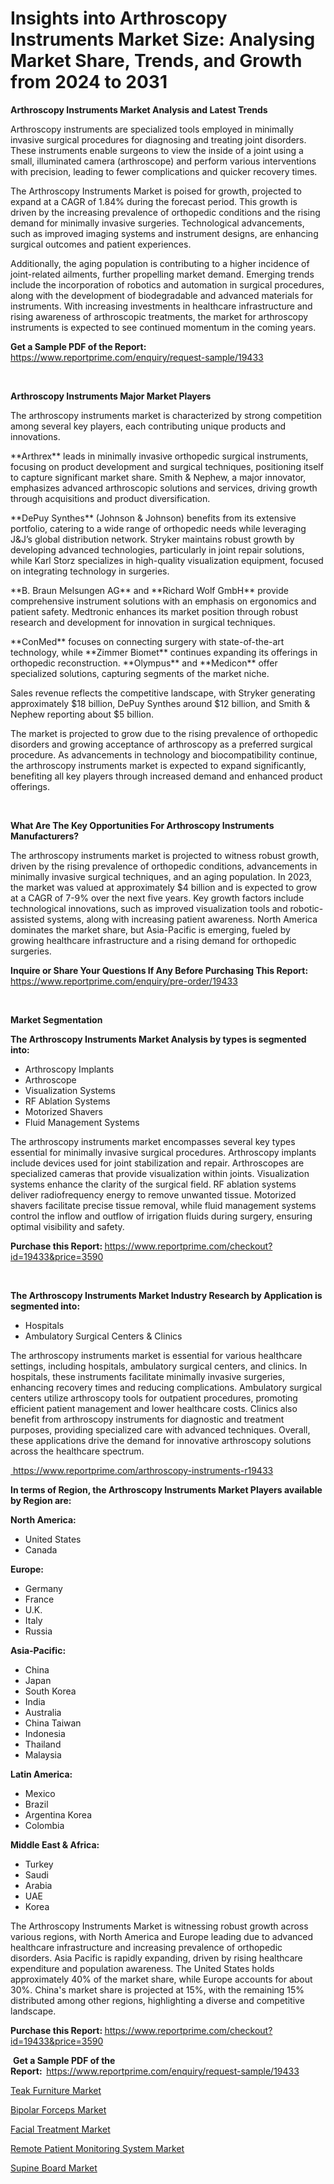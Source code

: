 <p><h1>Insights into Arthroscopy Instruments Market Size: Analysing Market Share, Trends, and Growth from 2024 to 2031</h1></p><p><strong>Arthroscopy Instruments Market Analysis and Latest Trends</strong></p>
<p><p>Arthroscopy instruments are specialized tools employed in minimally invasive surgical procedures for diagnosing and treating joint disorders. These instruments enable surgeons to view the inside of a joint using a small, illuminated camera (arthroscope) and perform various interventions with precision, leading to fewer complications and quicker recovery times. </p><p>The Arthroscopy Instruments Market is poised for growth, projected to expand at a CAGR of 1.84% during the forecast period. This growth is driven by the increasing prevalence of orthopedic conditions and the rising demand for minimally invasive surgeries. Technological advancements, such as improved imaging systems and instrument designs, are enhancing surgical outcomes and patient experiences. </p><p>Additionally, the aging population is contributing to a higher incidence of joint-related ailments, further propelling market demand. Emerging trends include the incorporation of robotics and automation in surgical procedures, along with the development of biodegradable and advanced materials for instruments. With increasing investments in healthcare infrastructure and rising awareness of arthroscopic treatments, the market for arthroscopy instruments is expected to see continued momentum in the coming years.</p></p>
<p><strong>Get a Sample PDF of the Report:&nbsp;</strong> <a href="https://www.reportprime.com/enquiry/request-sample/19433?utm_campaign=48&utm_medium=2&utm_source=Github&utm_content=ia&utm_term=23112024&utm_id=arthroscopy-instruments">https://www.reportprime.com/enquiry/request-sample/19433</a></p>
<p>&nbsp;</p>
<p><strong>Arthroscopy Instruments Major Market Players</strong></p>
<p><p>The arthroscopy instruments market is characterized by strong competition among several key players, each contributing unique products and innovations. </p><p>**Arthrex** leads in minimally invasive orthopedic surgical instruments, focusing on product development and surgical techniques, positioning itself to capture significant market share. Smith & Nephew, a major innovator, emphasizes advanced arthroscopic solutions and services, driving growth through acquisitions and product diversification.</p><p>**DePuy Synthes** (Johnson & Johnson) benefits from its extensive portfolio, catering to a wide range of orthopedic needs while leveraging J&J’s global distribution network. Stryker maintains robust growth by developing advanced technologies, particularly in joint repair solutions, while Karl Storz specializes in high-quality visualization equipment, focused on integrating technology in surgeries.</p><p>**B. Braun Melsungen AG** and **Richard Wolf GmbH** provide comprehensive instrument solutions with an emphasis on ergonomics and patient safety. Medtronic enhances its market position through robust research and development for innovation in surgical techniques.</p><p>**ConMed** focuses on connecting surgery with state-of-the-art technology, while **Zimmer Biomet** continues expanding its offerings in orthopedic reconstruction. **Olympus** and **Medicon** offer specialized solutions, capturing segments of the market niche.</p><p>Sales revenue reflects the competitive landscape, with Stryker generating approximately $18 billion, DePuy Synthes around $12 billion, and Smith & Nephew reporting about $5 billion. </p><p>The market is projected to grow due to the rising prevalence of orthopedic disorders and growing acceptance of arthroscopy as a preferred surgical procedure. As advancements in technology and biocompatibility continue, the arthroscopy instruments market is expected to expand significantly, benefiting all key players through increased demand and enhanced product offerings.</p></p>
<p>&nbsp;</p>
<p><strong>What Are The Key Opportunities For Arthroscopy Instruments Manufacturers?</strong></p>
<p><p>The arthroscopy instruments market is projected to witness robust growth, driven by the rising prevalence of orthopedic conditions, advancements in minimally invasive surgical techniques, and an aging population. In 2023, the market was valued at approximately $4 billion and is expected to grow at a CAGR of 7-9% over the next five years. Key growth factors include technological innovations, such as improved visualization tools and robotic-assisted systems, along with increasing patient awareness. North America dominates the market share, but Asia-Pacific is emerging, fueled by growing healthcare infrastructure and a rising demand for orthopedic surgeries.</p></p>
<p><strong>Inquire or Share Your Questions If Any Before Purchasing This Report:</strong> <a href="https://www.reportprime.com/enquiry/pre-order/19433?utm_campaign=48&utm_medium=2&utm_source=Github&utm_content=ia&utm_term=23112024&utm_id=arthroscopy-instruments">https://www.reportprime.com/enquiry/pre-order/19433</a></p>
<p>&nbsp;</p>
<p><strong>Market Segmentation</strong></p>
<p><strong>The Arthroscopy Instruments Market Analysis by types is segmented into:</strong></p>
<p><ul><li>Arthroscopy Implants</li><li>Arthroscope</li><li>Visualization Systems</li><li>RF Ablation Systems</li><li>Motorized Shavers</li><li>Fluid Management Systems</li></ul></p>
<p><p>The arthroscopy instruments market encompasses several key types essential for minimally invasive surgical procedures. Arthroscopy implants include devices used for joint stabilization and repair. Arthroscopes are specialized cameras that provide visualization within joints. Visualization systems enhance the clarity of the surgical field. RF ablation systems deliver radiofrequency energy to remove unwanted tissue. Motorized shavers facilitate precise tissue removal, while fluid management systems control the inflow and outflow of irrigation fluids during surgery, ensuring optimal visibility and safety.</p></p>
<p><strong>Purchase this Report:&nbsp;</strong><a href="https://www.reportprime.com/checkout?id=19433&price=3590&utm_campaign=48&utm_medium=2&utm_source=Github&utm_content=ia&utm_term=23112024&utm_id=arthroscopy-instruments">https://www.reportprime.com/checkout?id=19433&price=3590</a></p>
<p>&nbsp;</p>
<p><strong>The Arthroscopy Instruments Market Industry Research by Application is segmented into:</strong></p>
<p><ul><li>Hospitals</li><li>Ambulatory Surgical Centers & Clinics</li></ul></p>
<p><p>The arthroscopy instruments market is essential for various healthcare settings, including hospitals, ambulatory surgical centers, and clinics. In hospitals, these instruments facilitate minimally invasive surgeries, enhancing recovery times and reducing complications. Ambulatory surgical centers utilize arthroscopy tools for outpatient procedures, promoting efficient patient management and lower healthcare costs. Clinics also benefit from arthroscopy instruments for diagnostic and treatment purposes, providing specialized care with advanced techniques. Overall, these applications drive the demand for innovative arthroscopy solutions across the healthcare spectrum.</p></p>
<p><a href="https://www.reportprime.com/arthroscopy-instruments-r19433?utm_campaign=48&utm_medium=2&utm_source=Github&utm_content=ia&utm_term=23112024&utm_id=arthroscopy-instruments">&nbsp;https://www.reportprime.com/arthroscopy-instruments-r19433</a></p>
<p><strong>In terms of Region, the Arthroscopy Instruments Market Players available by Region are:</strong></p>
<p>
    <p> <strong> North America: </strong>
        <ul>
            <li>United States</li>
            <li>Canada</li>
        </ul>
        </p> 
    <p> <strong> Europe: </strong>
        <ul>
            <li>Germany</li>
            <li>France</li>
            <li>U.K.</li>
            <li>Italy</li>
            <li>Russia</li>
        </ul>
        </p> 
    <p> <strong> Asia-Pacific: </strong>
        <ul>
            <li>China</li>
            <li>Japan</li>
            <li>South Korea</li>
            <li>India</li>
            <li>Australia</li>
            <li>China Taiwan</li>
            <li>Indonesia</li>
            <li>Thailand</li>
            <li>Malaysia</li>
        </ul>
        </p> 
    <p> <strong> Latin America: </strong>
        <ul>
            <li>Mexico</li>
            <li>Brazil</li>
            <li>Argentina Korea</li>
            <li>Colombia</li>
        </ul>
        </p> 
    <p> <strong> Middle East & Africa: </strong>
        <ul>
            <li>Turkey</li>
            <li>Saudi</li>
            <li>Arabia</li>
            <li>UAE</li>
            <li>Korea</li>
        </ul>
    </p>
    </p>
<p><p>The Arthroscopy Instruments Market is witnessing robust growth across various regions, with North America and Europe leading due to advanced healthcare infrastructure and increasing prevalence of orthopedic disorders. Asia Pacific is rapidly expanding, driven by rising healthcare expenditure and population awareness. The United States holds approximately 40% of the market share, while Europe accounts for about 30%. China's market share is projected at 15%, with the remaining 15% distributed among other regions, highlighting a diverse and competitive landscape.</p></p>
<p><strong>Purchase this Report: </strong><a href="https://www.reportprime.com/checkout?id=19433&price=3590&utm_campaign=48&utm_medium=2&utm_source=Github&utm_content=ia&utm_term=23112024&utm_id=arthroscopy-instruments">https://www.reportprime.com/checkout?id=19433&price=3590</a></p>
<p>&nbsp;<strong>Get a Sample PDF of the Report:&nbsp;&nbsp;</strong><a href="https://www.reportprime.com/enquiry/request-sample/19433?utm_campaign=48&utm_medium=2&utm_source=Github&utm_content=ia&utm_term=23112024&utm_id=arthroscopy-instruments">https://www.reportprime.com/enquiry/request-sample/19433</a></p>
<p><strong></strong></p>
<p><p><a href="https://www.linkedin.com/pulse/teak-furniture-market-innovations-trends-comprehensive-study-gajke?utm_campaign=48&utm_medium=2&utm_source=Github&utm_content=ia&utm_term=23112024&utm_id=arthroscopy-instruments">Teak Furniture Market</a></p><p><a href="https://github.com/kathiestrine5ty/Market-Research-Report-List-1/blob/main/bipolar-forceps-market.md?utm_campaign=48&utm_medium=2&utm_source=Github&utm_content=ia&utm_term=23112024&utm_id=arthroscopy-instruments">Bipolar Forceps Market</a></p><p><a href="https://issuu.com/reportprime-2/docs/facial-treatment-market-size-2030.p_255414d0b41873?utm_campaign=48&utm_medium=2&utm_source=Github&utm_content=ia&utm_term=23112024&utm_id=arthroscopy-instruments">Facial Treatment Market</a></p><p><a href="https://github.com/gallegoszuri803/Market-Research-Report-List-1/blob/main/remote-patient-monitoring-system-market.md?utm_campaign=48&utm_medium=2&utm_source=Github&utm_content=ia&utm_term=23112024&utm_id=arthroscopy-instruments">Remote Patient Monitoring System Market</a></p><p><a href="https://www.linkedin.com/pulse/supine-board-market-size-share-analysis-growth-trends-xtmge?utm_campaign=48&utm_medium=2&utm_source=Github&utm_content=ia&utm_term=23112024&utm_id=arthroscopy-instruments">Supine Board Market</a></p></p>